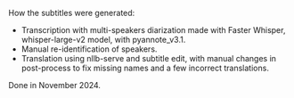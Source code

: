 How the subtitles were generated:

* Transcription with multi-speakers diarization made with Faster Whisper, whisper-large-v2 model, with pyannote_v3.1.
* Manual re-identification of speakers.
* Translation using nllb-serve and subtitle edit, with manual changes in post-process to fix missing names and a few incorrect translations.

Done in November 2024.
